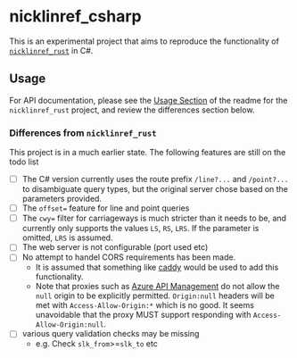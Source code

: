 # nicklinref_csharp

This is an experimental project that aims to reproduce the functionality of
[`nicklinref_rust`](https://github.com/thehappycheese/nicklinref_rust/tree/main?tab=readme-ov-file)
in C#.

## Usage

For API documentation, please see the
[Usage Section](https://github.com/thehappycheese/nicklinref_rust/tree/main?tab=readme-ov-file#3-usage)
of the readme for the `nicklinref_rust` project, and review the differences section below.

### Differences from `nicklinref_rust`

This project is in a much earlier state. The following features are still on the todo list

- [ ] The C# version currently uses the route prefix `/line?...` and `/point?...` to disambiguate query types, but the original server chose based on the parameters provided.
- [ ] The `offset=` feature for line and point queries
- [ ] The `cwy=` filter for carriageways is much stricter than it needs to be,
  and currently only supports the values `LS`, `RS`, `LRS`. If the parameter is
  omitted, `LRS` is assumed.
- [ ] The web server is not configurable (port used etc)
- [ ] No attempt to handel CORS requirements has been made.
  - It is assumed that something like [caddy](https://caddyserver.com/) would be
    used to add this functionality.
  - Note that proxies such as
    [Azure API Management](https://azure.microsoft.com/en-au/products/api-management)
    do not allow the `null` origin to be explicitly permitted. `Origin:null`
    headers will be met with `Access-Allow-Origin:*` which is no good. It seems
    unavoidable that the proxy MUST support responding with `Access-Allow-Origin:null`.
- [ ] various query validation checks may be missing
  - e.g. Check `slk_from`>=`slk_to` etc
